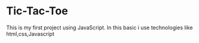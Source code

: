 # Tic-Tac-Toe
This is my first project using JavaScript.
In this basic i use technologies like html,css,Javascript

